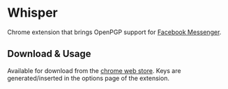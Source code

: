 Whisper
==============
Chrome extension that brings OpenPGP support for [Facebook Messenger](https://www.messenger.com).

## Download & Usage
Available for download from the [chrome web store](https://chrome.google.com/webstore/detail/whisper/cochmakdknhbfjnhhnjboepadjnellih). Keys are generated/inserted in the options page of the extension.
